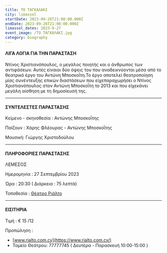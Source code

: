 ```yaml
---
title: ΤΟ ΤΑΓΚΑΛΑΚΙ
city: limassol
startDate: 2023-09-26T21:00:00.000Z
endDate: 2023-09-26T21:00:00.000Z
limassol_dates: 2023-9-27
event_image: /TΟ ΤΑΓΚΑΛΑΚΙ.jpg
category: biography
---
```


#### ΛΙΓΑ ΛΟΓΙΑ ΓΙΑ ΤΗΝ ΠΑΡΑΣΤΑΣΗ

Ντίνος Χριστιανόπουλος,	ο μεγάλος ποιητής και ο άνθρωπος των αντιφάσεων. Αυτές είναιοι δύο όψεις του που αναδεικνύονται μέσα από το θεατρικό έργο του Αντώνη Μποσκοΐτη.Το έργο αποτελεί θεατροποίηση μίας συνέντευξης επικών διαστάσεων που είχεπαραχωρήσει ο Ντίνος Χριστιανόπουλος στον Αντώνη Μποσκοΐτη το 2013 και που είχεκάνει μεγάλη αίσθηση με τη δημοσίευσή της.

***

#### ΣΥΝΤΕΛΕΣΤΕΣ ΠΑΡΑΣΤΑΣΗΣ

Κείμενο - σκηνοθεσία : Αντώνης Μποσκοΐτης

Παίζουν : Χάρης Φλέουρας - Αντώνης Μποσκοΐτης

Μουσική: Γιώργης Χριστοδούλου

***

#### ΠΛΗΡΟΦΟΡΙΕΣ ΠΑΡΑΣΤΑΣΗΣ

ΛΕΜΕΣΟΣ

Ημερομηνία : 27 Σεπτεμβρίου 2023

Ώρα : 20:30 ( Διάρκεια : 75 λεπτά)

Τοποθεσία : [Θέατρο Ριάλτο](https://www.google.com/maps/place/Rialto+Theatre/@34.6795424,33.0432363,17z/data=!3m1!4b1!4m6!3m5!1s0x14e7331ab1ec9197:0xdf6e42bed1d077b1!8m2!3d34.679538!4d33.0458112!16s%2Fg%2F1xb0n5zr?entry=ttu)

***

#### ΕΙΣΙΤΗΡΙΑ

Τιμή : € 15 /12

Προπώληση :

* [www.rialto.com.cy](https://www.rialto.com.cy/)
* Ταμείο Θεάτρου: 77777745 ( Δευτέρα - Παρασκευή 10:00-15:00 )
